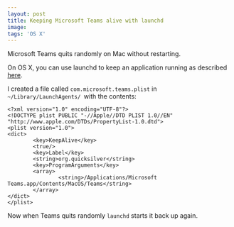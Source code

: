 ```yaml
---
layout: post
title: Keeping Microsoft Teams alive with launchd
image: 
tags: 'OS X'
---
```


Microsoft Teams quits randomly on Mac without restarting.

On OS X, you can use launchd to keep an application running as described [here](https://superuser.com/questions/135344/how-to-use-launchd-to-ensure-an-application-is-running).

I created a file called `com.microsoft.teams.plist` in `~/Library/LaunchAgents/ `with the contents:

```
<?xml version="1.0" encoding="UTF-8"?>
<!DOCTYPE plist PUBLIC "-//Apple//DTD PLIST 1.0//EN" "http://www.apple.com/DTDs/PropertyList-1.0.dtd">
<plist version="1.0">
<dict>
        <key>KeepAlive</key>
        <true/>
        <key>Label</key>
        <string>org.quicksilver</string>
        <key>ProgramArguments</key>
        <array>
                <string>/Applications/Microsoft Teams.app/Contents/MacOS/Teams</string>
        </array>
</dict>
</plist>
```

Now when Teams quits randomly `launchd` starts it back up again.

